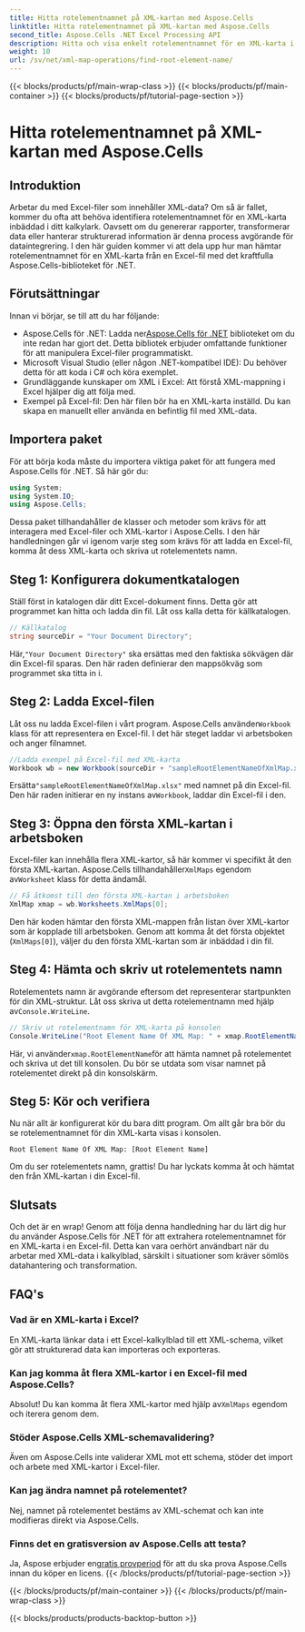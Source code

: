 ```yaml
---
title: Hitta rotelementnamnet på XML-kartan med Aspose.Cells
linktitle: Hitta rotelementnamnet på XML-kartan med Aspose.Cells
second_title: Aspose.Cells .NET Excel Processing API
description: Hitta och visa enkelt rotelementnamnet för en XML-karta i Excel med Aspose.Cells för .NET med denna steg-för-steg handledning.
weight: 10
url: /sv/net/xml-map-operations/find-root-element-name/
---
```


{{< blocks/products/pf/main-wrap-class >}}
{{< blocks/products/pf/main-container >}}
{{< blocks/products/pf/tutorial-page-section >}}

# Hitta rotelementnamnet på XML-kartan med Aspose.Cells

## Introduktion
Arbetar du med Excel-filer som innehåller XML-data? Om så är fallet, kommer du ofta att behöva identifiera rotelementnamnet för en XML-karta inbäddad i ditt kalkylark. Oavsett om du genererar rapporter, transformerar data eller hanterar strukturerad information är denna process avgörande för dataintegrering. I den här guiden kommer vi att dela upp hur man hämtar rotelementnamnet för en XML-karta från en Excel-fil med det kraftfulla Aspose.Cells-biblioteket för .NET.
## Förutsättningar
Innan vi börjar, se till att du har följande:
-  Aspose.Cells för .NET: Ladda ner[Aspose.Cells för .NET](https://releases.aspose.com/cells/net/) biblioteket om du inte redan har gjort det. Detta bibliotek erbjuder omfattande funktioner för att manipulera Excel-filer programmatiskt.
- Microsoft Visual Studio (eller någon .NET-kompatibel IDE): Du behöver detta för att koda i C# och köra exemplet.
- Grundläggande kunskaper om XML i Excel: Att förstå XML-mappning i Excel hjälper dig att följa med.
- Exempel på Excel-fil: Den här filen bör ha en XML-karta inställd. Du kan skapa en manuellt eller använda en befintlig fil med XML-data.
## Importera paket
För att börja koda måste du importera viktiga paket för att fungera med Aspose.Cells för .NET. Så här gör du:
```csharp
using System;
using System.IO;
using Aspose.Cells;
```
Dessa paket tillhandahåller de klasser och metoder som krävs för att interagera med Excel-filer och XML-kartor i Aspose.Cells.
I den här handledningen går vi igenom varje steg som krävs för att ladda en Excel-fil, komma åt dess XML-karta och skriva ut rotelementets namn.
## Steg 1: Konfigurera dokumentkatalogen
Ställ först in katalogen där ditt Excel-dokument finns. Detta gör att programmet kan hitta och ladda din fil. Låt oss kalla detta för källkatalogen.
```csharp
// Källkatalog
string sourceDir = "Your Document Directory";
```
 Här,`"Your Document Directory"` ska ersättas med den faktiska sökvägen där din Excel-fil sparas. Den här raden definierar den mappsökväg som programmet ska titta in i.
## Steg 2: Ladda Excel-filen
 Låt oss nu ladda Excel-filen i vårt program. Aspose.Cells använder`Workbook` klass för att representera en Excel-fil. I det här steget laddar vi arbetsboken och anger filnamnet.
```csharp
//Ladda exempel på Excel-fil med XML-karta
Workbook wb = new Workbook(sourceDir + "sampleRootElementNameOfXmlMap.xlsx");
```
 Ersätta`"sampleRootElementNameOfXmlMap.xlsx"` med namnet på din Excel-fil. Den här raden initierar en ny instans av`Workbook`, laddar din Excel-fil i den. 
## Steg 3: Öppna den första XML-kartan i arbetsboken
 Excel-filer kan innehålla flera XML-kartor, så här kommer vi specifikt åt den första XML-kartan. Aspose.Cells tillhandahåller`XmlMaps` egendom av`Worksheet` klass för detta ändamål.
```csharp
// Få åtkomst till den första XML-kartan i arbetsboken
XmlMap xmap = wb.Worksheets.XmlMaps[0];
```
Den här koden hämtar den första XML-mappen från listan över XML-kartor som är kopplade till arbetsboken. Genom att komma åt det första objektet (`XmlMaps[0]`), väljer du den första XML-kartan som är inbäddad i din fil.
## Steg 4: Hämta och skriv ut rotelementets namn
 Rotelementets namn är avgörande eftersom det representerar startpunkten för din XML-struktur. Låt oss skriva ut detta rotelementnamn med hjälp av`Console.WriteLine`.
```csharp
// Skriv ut rotelementnamn för XML-karta på konsolen
Console.WriteLine("Root Element Name Of XML Map: " + xmap.RootElementName);
```
 Här, vi använder`xmap.RootElementName`för att hämta namnet på rotelementet och skriva ut det till konsolen. Du bör se utdata som visar namnet på rotelementet direkt på din konsolskärm.
## Steg 5: Kör och verifiera
Nu när allt är konfigurerat kör du bara ditt program. Om allt går bra bör du se rotelementnamnet för din XML-karta visas i konsolen.
```plaintext
Root Element Name Of XML Map: [Root Element Name]
```
Om du ser rotelementets namn, grattis! Du har lyckats komma åt och hämtat den från XML-kartan i din Excel-fil.
## Slutsats
Och det är en wrap! Genom att följa denna handledning har du lärt dig hur du använder Aspose.Cells för .NET för att extrahera rotelementnamnet för en XML-karta i en Excel-fil. Detta kan vara oerhört användbart när du arbetar med XML-data i kalkylblad, särskilt i situationer som kräver sömlös datahantering och transformation.
## FAQ's
### Vad är en XML-karta i Excel?
En XML-karta länkar data i ett Excel-kalkylblad till ett XML-schema, vilket gör att strukturerad data kan importeras och exporteras.
### Kan jag komma åt flera XML-kartor i en Excel-fil med Aspose.Cells?
 Absolut! Du kan komma åt flera XML-kartor med hjälp av`XmlMaps` egendom och iterera genom dem.
### Stöder Aspose.Cells XML-schemavalidering?
Även om Aspose.Cells inte validerar XML mot ett schema, stöder det import och arbete med XML-kartor i Excel-filer.
### Kan jag ändra namnet på rotelementet?
Nej, namnet på rotelementet bestäms av XML-schemat och kan inte modifieras direkt via Aspose.Cells.
### Finns det en gratisversion av Aspose.Cells att testa?
 Ja, Aspose erbjuder en[gratis provperiod](https://releases.aspose.com/) för att du ska prova Aspose.Cells innan du köper en licens.
{{< /blocks/products/pf/tutorial-page-section >}}

{{< /blocks/products/pf/main-container >}}
{{< /blocks/products/pf/main-wrap-class >}}

{{< blocks/products/products-backtop-button >}}
